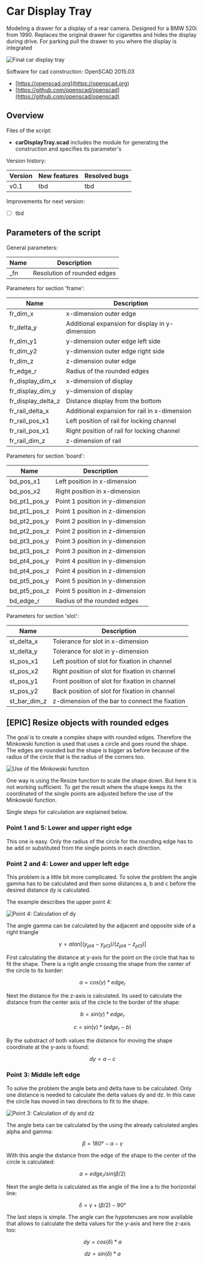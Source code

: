 # Car Display Tray #

Modeling a drawer for a display of a rear camera. Designed for a BMW 520i from 1990. Replaces the original drawer for cigarettes and hides the display during drive. For parking pull the drawer to you where the display is integrated

![Final car display tray](pictures/tbd.png)

Software for cad construction: OpenSCAD 2015.03
- [https://openscad.org](https://openscad.org)
- [https://github.com/openscad/openscad](https://github.com/openscad/openscad)

## Overview ##

Files of the script:

- __carDisplayTray.scad__ includes the module for generating the construction and specifies its parameter's

Version history:

| Version | New features | Resolved bugs |
| ------- | ------------ | ------------- |
| v0.1    | tbd          | tbd           |

Improvements for next version:

- [ ] tbd

## Parameters of the script ##

General parameters:

| Name               | Description                                     |
| ------------------ | ----------------------------------------------- |
| _fn                | Resolution of rounded edges                     |

Parameters for section 'frame':

| Name               | Description                                     |
| ------------------ | ----------------------------------------------- |
| fr_dim_x           | x-dimension outer edge                          |
| fr_delta_y         | Additional expansion for display in y-dimension |
| fr_dim_y1          | y-dimension outer edge left side                |
| fr_dim_y2          | y-dimension outer edge  right side              |
| fr_dim_z           | z-dimension outer edge                          |
| fr_edge_r          | Radius of the rounded edges                     |
| fr_display_dim_x   | x-dimension of display                          |
| fr_display_dim_y   | y-dimension of display                          |
| fr_display_delta_z | Distance display from the bottom                |
| fr_rail_delta_x    | Additional expansion for rail in x-dimension    |
| fr_rail_pos_x1     | Left position of rail for locking channel       |
| fr_rail_pos_x1     | Right position of rail for locking channel      |
| fr_rail_dim_z      | z-dimension of rail                             |

Parameters for section 'board':

| Name               | Description                                     |
| ------------------ | ----------------------------------------------- |
| bd_pos_x1          | Left position in x-dimension                    |
| bd_pos_x2          | Right position in x-dimension                   |
| bd_pt1_pos_y       | Point 1 position in y-dimension                 |
| bd_pt1_pos_z       | Point 1 position in z-dimension                 |
| bd_pt2_pos_y       | Point 2 position in y-dimension                 |
| bd_pt2_pos_z       | Point 2 position in z-dimension                 |
| bd_pt3_pos_y       | Point 3 position in y-dimension                 |
| bd_pt3_pos_z       | Point 3 position in z-dimension                 |
| bd_pt4_pos_y       | Point 4 position in y-dimension                 |
| bd_pt4_pos_z       | Point 4 position in z-dimension                 |
| bd_pt5_pos_y       | Point 5 position in y-dimension                 |
| bd_pt5_pos_z       | Point 5 position in z-dimension                 |
| bd_edge_r          | Radius of the rounded edges                     |

Parameters for section 'slot':

| Name               | Description                                     |
| ------------------ | ----------------------------------------------- |
| st_delta_x         | Tolerance for slot in x-dimension               |
| st_delta_y         | Tolerance for slot in y-dimension               |
| st_pos_x1          | Left position of slot for fixation in channel   |
| st_pos_x2          | Right position of slot for fixation in channel  |
| st_pos_y1          | Front position of slot for fixation in channel  |
| st_pos_y2          | Back position of slot for fixation in channel   |
| st_bar_dim_z       | z-dimension of the bar to connect the fixation  |

## [EPIC] Resize objects with rounded edges ##

The goal is to create a complex shape with rounded edges. Therefore the Minkowski function is used that uses a circle and goes round the shape. The edges are rounded but the shape is bigger as before because of the radius of the circle that is the radius of the corners too.

![Use of the Minkowski function](https://lucid.app/publicSegments/view/ffb4a4e9-ca06-4040-a4ad-bed78eb1dca3/image.png "Overview round edges")

One way is using the Resize function to scale the shape down. But here it is not working sufficient. To get the result where the shape keeps its the coordinated of the single points are adjusted before the use of the Minkowski function.

Single steps for calculation are explained below.

### Point 1 and 5: Lower and upper right edge ###

This one is easy. Only the radius of the circle for the rounding edge has to be add or substituted from the single points in each direction.

### Point 2 and 4: Lower and upper left edge ###

This problem is a little bit more complicated. To solve the problem the angle gamma has to be calculated and then some distances a, b and c before the desired distance dy is calculated.

The example describes the upper point 4:

![Point 4: Calculation of dy](https://lucid.app/publicSegments/view/4cc5a863-c1d5-4d18-a564-80384627b660/image.png "Point 4")

The angle gamma can be calculated by the adjacent and opposite side of a right triangle

$$\gamma = atan[(y_{pt4} - y_{pt3}) / (z_{pt4} - z_{pt3})]$$

First calculating the distance at y-axis for the point on the circle that has to fit the shape. There is a right angle crossing the shape from the center of the circle to its border:

$$a = cos(\gamma) * edge_r$$

Next the distance for the z-axis is calculated. Its used to calculate the distance from the center axis of the circle to the border of the shape:

$$b = sin(\gamma) * edge_r$$

$$c = sin(\gamma) * (edge_r - b)$$

By the substract of both values the distance for moving the shape coordinate at the y-axis is found:

$$dy = a - c$$

### Point 3: Middle left edge ###

To solve the problem the angle beta and delta have to be calculated. Only one distance is needed to calculate the delta values dy and dz. In this case the circle has moved in two directions to fit to the shape.

![Point 3: Calculation of dy and dz](https://lucid.app/publicSegments/view/59a92d40-8ea4-4538-bf2f-7bab815a4b63/image.png "Point 3")

The angle beta can be calculated by the using the already calculated angles alpha and gamma:

$$\beta = 180° - \alpha - \gamma$$

With this angle the distance from the edge of the shape to the center of the circle is calculated:

$$a = edge_r / sin(\beta / 2)$$

Next the angle delta is calculated as the angle of the line a to the horizontal line:

$$\delta = \gamma + (\beta/2) - 90°$$

The last steps is simple. The angle can the hypotenuses are now available that allows to calculate the delta values for the y-axis and here the z-axis too:

$$dy = cos(\delta) * a$$

$$dz = sin(\delta) * a$$